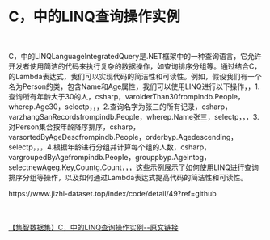 <h1>C，中的LINQ查询操作实例</h1><br /><p>C，中的LINQLanguageIntegratedQuery是.NET框架中的一种查询语言，它允许开发者使用简洁的代码来执行复杂的数据操作，如查询排序分组等。通过结合C，的Lambda表达式，我们可以实现代码的简洁性和可读性。例如，假设我们有一个名为Person的类，包含Name和Age属性，我们可以使用LINQ进行以下操作，，1.查询所有年龄大于30的人，csharp，varolderThan30frompindb.People，wherep.Age30，selectp，，，2.查询名字为张三的所有记录，csharp，varzhangSanRecordsfrompindb.People，wherep.Name张三，selectp，，，3.对Person集合按年龄降序排序，csharp，varsortedByAgeDescfrompindb.People，orderbyp.Agedescending，selectp，，，4.根据年龄进行分组并计算每个组的人数，csharp，vargroupedByAgefrompindb.People，grouppbyp.Ageintog，selectnewAgeg.Key,Countg.Count，，，这些示例展示了如何使用LINQ进行查询排序分组等操作，以及如何通过Lambda表达式提高代码的简洁性和可读性。</p><p>https://www.jizhi-dataset.top/index/code/detail/49?ref=github</p><br /><br /><a href="https://www.jizhi-dataset.top/index/code/detail/49?ref=github" target="_blank">【集智数据集】C，中的LINQ查询操作实例--原文链接</a>